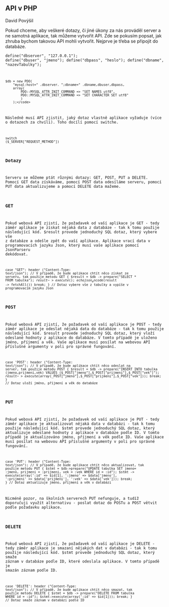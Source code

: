 	

## API v PHP

David Povýšil

 Pokud chceme, aby veškeré dotazy, či jiné úkony za nás prováděl server a ne samotná aplikace, tak můžeme vytvořit API. Zde se pokusím popsat, jak zhruba bychom takovou API mohli vytvořit. Nejprve je třeba se připojit do databáze. 

<code class="language-C#">define("dbserver", "127.0.0.1");
    define("dbuser", "jmeno");
    define("dbpass", "heslo");
    define("dbname", "nazevTabulky");

    $db = new PDO(
        "mysql:host=" .dbserver. ";dbname=" .dbname,dbuser,dbpass,
        array(
            PDO::MYSQL_ATTR_INIT_COMMAND => "SET NAMES utf8",
            PDO::MYSQL_ATTR_INIT_COMMAND => "SET CHARACTER SET utf8"
            )
        );</code>

 Následně musí API zjistit, jaký dotaz vlastně aplikace vyžaduje (více o dotazech za chvíli). Toho docílí pomocí switche. 

<code class="language-C#">switch ($_SERVER["REQUEST_METHOD"])</code>

### Dotazy

Serveru se můžeme ptát různými dotazy: GET, POST, PUT a DELETE. Pomocí GET data získáváme, pomocí POST data odesíláme serveru, pomocí PUT data aktualizujeme a pomocí DELETE data mažeme.

### GET

 Pokud webová API zjistí, že požadavek od vaší aplikace je GET - tedy záměr aplikace je získat nějaká data z databáze - tak k tomu použije následující kód. $result provede jednoduchý SQL dotaz, který vybere vše z databáze a odešle zpět do vaší aplikace. Aplikace vrací data v programovacích jazyku Json, který musí vaše aplikace pomocí JsonParseru dekódovat. 

<code class="language-C#">case "GET": header ("Content-Type: text/json");
    // V případě, že bude aplikace chtít něco získat ze serveru, tak použije metodu GET
    {
        $result = $db -> prepare("SELECT * FROM tabulka");
            $result -> execute();
            echo json_encode ($result -> fetchAll())
            break;
    }
    // Dotaz vybere vše z tabulky a vypíše v programovacím jazyku Json</code>

### POST

 Pokud webová API zjistí, že požadavek od vaší aplikace je POST - tedy záměr aplikace je odeslat nějaká data do databáze - tak k tomu použije následující kód. $result provede jednoduchý SQL dotaz, který vloží odeslané hodnoty z aplikace do databáze. V tomto případě je uloženo jméno, příjmení a věk. Vaše aplikace musí posílat na webovou API příslušné argumenty v poli pro správné fungování. 

<code class="language-C#">case 'POST': header ("Content-Type: text/json");
    // V případě, že bude aplikace chtít něco odeslat na server, tak použije metodu POST
    {
        $result = $db -> prepare("INSERT INTO tabulka (jmeno,prijmeni,vek) VALUES ($_POST["jmeno"],$_POST["prijmeni"],$_POST["vek"]");
            $result -> execute(array($_POST["jmeno"],$_POST["prijmeni"],$_POST["vek"]));
            break;
    }
    // Dotaz uloží jméno, příjmení a věk do databáze</code>

### PUT

 Pokud webová API zjistí, že požadavek od vaší aplikace je PUT - tedy záměr aplikace je aktualizovat nějaká data v databázi - tak k tomu použije následující kód. $stmt provede jednoduchý SQL dotaz, který aktualizuje odeslané hodnoty z aplikace v databáze podle ID. V tomto případě je aktualizováno jméno, příjmení a věk podle ID. Vaše aplikace musí posílat na webovou API příslušné argumenty v poli pro správné fungování. 

<code class="language-C#">case 'PUT': header ("Content-Type: text/json");
    // V případě, že bude aplikace chtít něco aktualizovat, tak použije metodu PUT
    {
        $stmt = $db->prepare("UPDATE tabulka SET jmeno= :jmeno, prijmeni = :prijmeni, vek = :vek WHERE id = :id");
            $stmt -> execute(array(':id' => $id[1], ':jmeno' => $data['jmeno'], ':prijmeni' => $data['prijmeni'], ':vek' => $data['vek']));
            break;
    }
    // Dotaz aktualizuje jméno, příjmení a věk v databázi</code>

 Nicméně pozor, na školních serverech PUT nefunguje, a tudíž doporučuji využít alternativu - poslat dotaz do POSTu a POST větvit podle požadavku aplikace. 

### DELETE

 Pokud webová API zjistí, že požadavek od vaší aplikace je DELETE - tedy záměr aplikace je smazaní nějakých dat v databázi - tak k tomu použije následující kód. $stmt provede jednoduchý SQL dotaz, který smaže záznam v databáze podle ID, které odeslala aplikace. V tomto případě je smazán záznam podle ID. 

<code class="language-C#">case 'DELETE': header ("Content-Type: text/json");
    // V případě, že bude aplikace chtít něco smazat, tak použije metodu DELETE
    {
        $stmt = $db -> prepare("DELETE FROM tabulka WHERE id = :id");
            $stmt->execute(array(':id' => $id[1]));
            break;
    }
    // Dotaz smaže záznam v databázi podle ID</code>